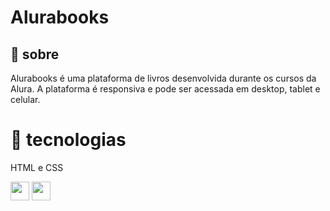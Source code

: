 # Alurabooks 

## :bookmark: sobre
Alurabooks é uma plataforma de livros desenvolvida durante os cursos da Alura. A plataforma é responsiva e pode ser acessada em desktop, tablet e celular. 

# :rocket:  tecnologias
HTML e CSS

<img src="https://cdn.jsdelivr.net/gh/devicons/devicon@latest/icons/html5/html5-original.svg" width="30" height="30"/> <img src="https://cdn.jsdelivr.net/gh/devicons/devicon@latest/icons/css3/css3-original.svg" width="30" height="30" />
          
          
